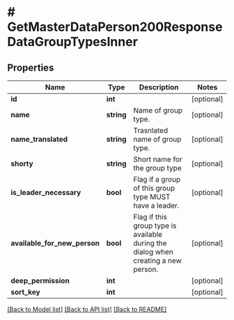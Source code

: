# # GetMasterDataPerson200ResponseDataGroupTypesInner

## Properties

Name | Type | Description | Notes
------------ | ------------- | ------------- | -------------
**id** | **int** |  | [optional]
**name** | **string** | Name of group type. | [optional]
**name_translated** | **string** | Trasnlated name of group type. | [optional]
**shorty** | **string** | Short name for the group type | [optional]
**is_leader_necessary** | **bool** | Flag if a group of this group type MUST have a leader. | [optional]
**available_for_new_person** | **bool** | Flag if this group type is available during the dialog when creating a new person. | [optional]
**deep_permission** | **int** |  | [optional]
**sort_key** | **int** |  | [optional]

[[Back to Model list]](../../README.md#models) [[Back to API list]](../../README.md#endpoints) [[Back to README]](../../README.md)
